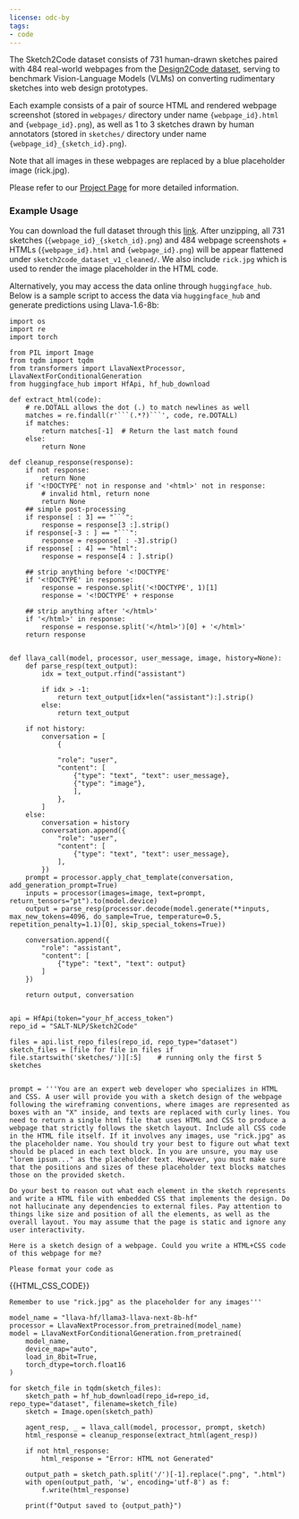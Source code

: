 ```yaml
---
license: odc-by
tags:
- code
---
```


The Sketch2Code dataset consists of 731 human-drawn sketches paired with 484 real-world webpages from the [Design2Code dataset](https://huggingface.co/datasets/SALT-NLP/Design2Code), serving to benchmark Vision-Language Models (VLMs) on converting rudimentary sketches into web design prototypes.

Each example consists of a pair of source HTML and rendered webpage screenshot (stored in `webpages/` directory under name `{webpage_id}.html` and `{webpage_id}.png`), as well as 1 to 3 sketches drawn by human annotators (stored in `sketches/` directory under name `{webpage_id}_{sketch_id}.png`).

Note that all images in these webpages are replaced by a blue placeholder image (rick.jpg).

Please refer to our [Project Page](https://salt-nlp.github.io/Sketch2Code-Project-Page/) for more detailed information.


### Example Usage
You can download the full dataset through this [link](https://huggingface.co/datasets/SALT-NLP/Sketch2Code/resolve/main/sketch2code_dataset_v1.zip?download=true). After unzipping, all 731 sketches (`{webpage_id}_{sketch_id}.png`) and 484 webpage screenshots + HTMLs (`{webpage_id}.html` and `{webpage_id}.png`) will be appear flattened under `sketch2code_dataset_v1_cleaned/`. We also include `rick.jpg` which is used to render the image placeholder in the HTML code.

Alternatively, you may access the data online through `huggingface_hub`. Below is a sample script to access the data via `huggingface_hub` and generate predictions using Llava-1.6-8b:
```
import os
import re
import torch

from PIL import Image
from tqdm import tqdm
from transformers import LlavaNextProcessor, LlavaNextForConditionalGeneration
from huggingface_hub import HfApi, hf_hub_download

def extract_html(code):
    # re.DOTALL allows the dot (.) to match newlines as well
    matches = re.findall(r'```(.*?)```', code, re.DOTALL)
    if matches:
        return matches[-1]  # Return the last match found
    else:
        return None
    
def cleanup_response(response):
    if not response:
        return None
    if '<!DOCTYPE' not in response and '<html>' not in response:
        # invalid html, return none
        return None
    ## simple post-processing
    if response[ : 3] == "```":
        response = response[3 :].strip()
    if response[-3 : ] == "```":
        response = response[ : -3].strip()
    if response[ : 4] == "html":
        response = response[4 : ].strip()

    ## strip anything before '<!DOCTYPE'
    if '<!DOCTYPE' in response:
        response = response.split('<!DOCTYPE', 1)[1]
        response = '<!DOCTYPE' + response
		
    ## strip anything after '</html>'
    if '</html>' in response:
        response = response.split('</html>')[0] + '</html>'
    return response


def llava_call(model, processor, user_message, image, history=None):
    def parse_resp(text_output):
        idx = text_output.rfind("assistant")

        if idx > -1:
            return text_output[idx+len("assistant"):].strip()
        else:
            return text_output
    
    if not history:
        conversation = [
            {

            "role": "user",
            "content": [
                {"type": "text", "text": user_message},
                {"type": "image"},
                ],
            },
        ]
    else:
        conversation = history
        conversation.append({
            "role": "user",
            "content": [
                {"type": "text", "text": user_message},
            ],
        })
    prompt = processor.apply_chat_template(conversation, add_generation_prompt=True)
    inputs = processor(images=image, text=prompt, return_tensors="pt").to(model.device)
    output = parse_resp(processor.decode(model.generate(**inputs, max_new_tokens=4096, do_sample=True, temperature=0.5, repetition_penalty=1.1)[0], skip_special_tokens=True))
    
    conversation.append({
        "role": "assistant",
        "content": [
            {"type": "text", "text": output}
        ]
    })

    return output, conversation


api = HfApi(token="your_hf_access_token")
repo_id = "SALT-NLP/Sketch2Code"

files = api.list_repo_files(repo_id, repo_type="dataset")
sketch_files = [file for file in files if file.startswith('sketches/')][:5]    # running only the first 5 sketches


prompt = '''You are an expert web developer who specializes in HTML and CSS. A user will provide you with a sketch design of the webpage following the wireframing conventions, where images are represented as boxes with an "X" inside, and texts are replaced with curly lines. You need to return a single html file that uses HTML and CSS to produce a webpage that strictly follows the sketch layout. Include all CSS code in the HTML file itself. If it involves any images, use "rick.jpg" as the placeholder name. You should try your best to figure out what text should be placed in each text block. In you are unsure, you may use "lorem ipsum..." as the placeholder text. However, you must make sure that the positions and sizes of these placeholder text blocks matches those on the provided sketch.

Do your best to reason out what each element in the sketch represents and write a HTML file with embedded CSS that implements the design. Do not hallucinate any dependencies to external files. Pay attention to things like size and position of all the elements, as well as the overall layout. You may assume that the page is static and ignore any user interactivity.

Here is a sketch design of a webpage. Could you write a HTML+CSS code of this webpage for me?

Please format your code as
```
{{HTML_CSS_CODE}}
```
Remember to use "rick.jpg" as the placeholder for any images'''

model_name = "llava-hf/llama3-llava-next-8b-hf"
processor = LlavaNextProcessor.from_pretrained(model_name)
model = LlavaNextForConditionalGeneration.from_pretrained(
    model_name, 
    device_map="auto", 
    load_in_8bit=True,
    torch_dtype=torch.float16
)

for sketch_file in tqdm(sketch_files):
    sketch_path = hf_hub_download(repo_id=repo_id, repo_type="dataset", filename=sketch_file)
    sketch = Image.open(sketch_path)
    
    agent_resp, _ = llava_call(model, processor, prompt, sketch)
    html_response = cleanup_response(extract_html(agent_resp))
    
    if not html_response:
        html_response = "Error: HTML not Generated"
    
    output_path = sketch_path.split('/')[-1].replace(".png", ".html")
    with open(output_path, 'w', encoding='utf-8') as f:
        f.write(html_response)
    
    print(f"Output saved to {output_path}")
```